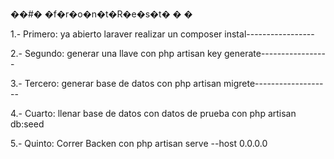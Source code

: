 ��#� �f�r�o�n�t�R�e�s�t�
�
�


  1.- Primero: ya abierto laraver realizar un composer instal-----------------
  
  2.- Segundo: generar una llave con php artisan key generate-----------------
  
  3.- Tercero: generar base de datos con php artisan migrete-------------------
  
  4.- Cuarto: llenar base de datos con datos de prueba con  php artisan db:seed  
  
  5.- Quinto: Correr Backen con  php artisan serve --host 0.0.0.0

